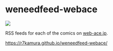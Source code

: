 # weneedfeed-webace

[![](https://github.com/r7kamura/feeds_web_ace/workflows/publish/badge.svg)](https://github.com/r7kamura/feeds_web_ace/actions?query=workflow%3Apublish)

RSS feeds for each of the comics on [web-ace.jp](https://web-ace.jp/).

https://r7kamura.github.io/weneedfeed-webace/
